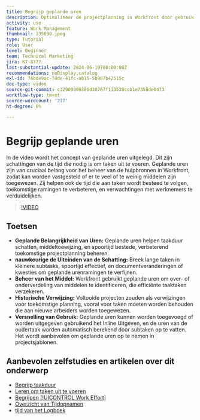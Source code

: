 ```yaml
---
title: Begrijp geplande uren
description: Optimaliseer de projectplanning in Workfront door gebruik te maken van geplande uren om de duur te ramen, bronnen te beheren, de tijd te volgen, historische referenties te gebruiken en toewijzingen te stroomlijnen.
activity: use
feature: Work Management
thumbnail: 335090.jpeg
type: Tutorial
role: User
level: Beginner
team: Technical Marketing
jira: KT-8777
last-substantial-update: 2024-06-19T00:00:00Z
recommendations: noDisplay,catalog
exl-id: 76bde9ac-74de-41fc-ab75-5b987b42515c
doc-type: video
source-git-commit: c32909809386d30767f113530ccb1e7358de0473
workflow-type: tm+mt
source-wordcount: '217'
ht-degree: 0%

---
```


# Begrijp geplande uren

In de video wordt het concept van geplande uren uitgelegd. Dit zijn schattingen van de tijd die nodig is om taken uit te voeren.
Geplande uren zijn van cruciaal belang voor het beheer van de hulpbronnen in Workfront, zodat kan worden vastgesteld of er te veel of te weinig middelen zijn toegewezen.
Zij helpen ook de tijd die aan taken wordt besteed te volgen, toekomstige ramingen te verbeteren, en verwachtingen met werknemers te verduidelijken.


>[!VIDEO](https://video.tv.adobe.com/v/3445339/?quality=12&learn=on&enablevpops&captions=dut)


## Toetsen

* **Geplande Belangrijkheid van Uren:** Geplande uren helpen taakduur schatten, middeltoewijzing, en spoortijd bestede, verbeterend toekomstige projectplanning beheren. &#x200B;
* **nauwkeurige de Uiteinden van de Schatting:** Breek lange taken in kleinere subtasks, spoortijd effectief, en documentveranderingen of kwesties om geplande urenramingen te verfijnen. &#x200B;
* **Beheer van het Middel:** Workfront gebruikt geplande uren om over- of onderverdeling van middelen te identificeren, die efficiënte taaktaken verzekeren. &#x200B;
* **Historische Verwijzing:** Voltooide projecten zouden als verwijzingen voor toekomstige planning, vooral voor taken moeten worden behouden die aan nieuwe arbeiders worden toegewezen. &#x200B;
* **Versnelling van Gebruik:** Geplande uren kunnen worden toegevoegd of worden uitgegeven gebruikend het Inline Uitgeven, en de uren van de oudertaak worden automatisch berekend door subtaken op te vatten. &#x200B; Het wordt aanbevolen om geplande uren op te nemen in projectsjablonen. &#x200B;


## Aanbevolen zelfstudies en artikelen over dit onderwerp

* [Begrijp taakduur](/help/manage-work/tasks/understand-task-durations.md)
* [Leren om taken uit te voeren](/help/manage-work/tasks/learn-to-sequence-tasks.md)
* [Begrijpen [!UICONTROL Work Effort]](/help/manage-work/tasks/understand-work-effort.md)
* [ Overzicht van Tijdopnamen ](https://experienceleague.adobe.com/nl/docs/workfront/using/timesheets/details/timesheets-overview)
* [ tijd van het Logboek ](https://experienceleague.adobe.com/nl/docs/workfront/using/timesheets/create-and-manage-timesheets-in-adobe-workfront/log-time)
